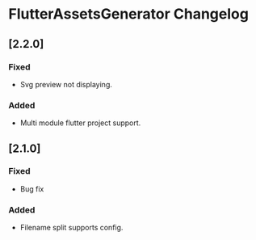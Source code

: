 <!-- Keep a Changelog guide -> https://keepachangelog.com -->

# FlutterAssetsGenerator Changelog

## [2.2.0]
### Fixed
- Svg preview not displaying.
### Added
- Multi module flutter project support.
## [2.1.0]
### Fixed
- Bug fix
### Added
- Filename split supports config.